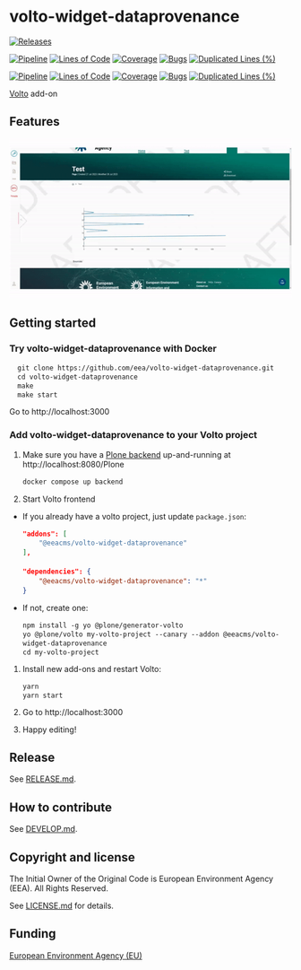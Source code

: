 # volto-widget-dataprovenance

[![Releases](https://img.shields.io/github/v/release/eea/volto-widget-dataprovenance)](https://github.com/eea/volto-widget-dataprovenance/releases)

[![Pipeline](https://ci.eionet.europa.eu/buildStatus/icon?job=volto-addons%2Fvolto-widget-dataprovenance%2Fmaster&subject=master)](https://ci.eionet.europa.eu/view/Github/job/volto-addons/job/volto-widget-dataprovenance/job/master/display/redirect)
[![Lines of Code](https://sonarqube.eea.europa.eu/api/project_badges/measure?project=volto-widget-dataprovenance-master&metric=ncloc)](https://sonarqube.eea.europa.eu/dashboard?id=volto-widget-dataprovenance-master)
[![Coverage](https://sonarqube.eea.europa.eu/api/project_badges/measure?project=volto-widget-dataprovenance-master&metric=coverage)](https://sonarqube.eea.europa.eu/dashboard?id=volto-widget-dataprovenance-master)
[![Bugs](https://sonarqube.eea.europa.eu/api/project_badges/measure?project=volto-widget-dataprovenance-master&metric=bugs)](https://sonarqube.eea.europa.eu/dashboard?id=volto-widget-dataprovenance-master)
[![Duplicated Lines (%)](https://sonarqube.eea.europa.eu/api/project_badges/measure?project=volto-widget-dataprovenance-master&metric=duplicated_lines_density)](https://sonarqube.eea.europa.eu/dashboard?id=volto-widget-dataprovenance-master)

[![Pipeline](https://ci.eionet.europa.eu/buildStatus/icon?job=volto-addons%2Fvolto-widget-dataprovenance%2Fdevelop&subject=develop)](https://ci.eionet.europa.eu/view/Github/job/volto-addons/job/volto-widget-dataprovenance/job/develop/display/redirect)
[![Lines of Code](https://sonarqube.eea.europa.eu/api/project_badges/measure?project=volto-widget-dataprovenance-develop&metric=ncloc)](https://sonarqube.eea.europa.eu/dashboard?id=volto-widget-dataprovenance-develop)
[![Coverage](https://sonarqube.eea.europa.eu/api/project_badges/measure?project=volto-widget-dataprovenance-develop&metric=coverage)](https://sonarqube.eea.europa.eu/dashboard?id=volto-widget-dataprovenance-develop)
[![Bugs](https://sonarqube.eea.europa.eu/api/project_badges/measure?project=volto-widget-dataprovenance-develop&metric=bugs)](https://sonarqube.eea.europa.eu/dashboard?id=volto-widget-dataprovenance-develop)
[![Duplicated Lines (%)](https://sonarqube.eea.europa.eu/api/project_badges/measure?project=volto-widget-dataprovenance-develop&metric=duplicated_lines_density)](https://sonarqube.eea.europa.eu/dashboard?id=volto-widget-dataprovenance-develop)

[Volto](https://github.com/plone/volto) add-on

## Features

![Dataprovenance](https://raw.githubusercontent.com/eea/volto-widget-dataprovenance/master/docs/volto-widget-dataprovenance.gif)

## Getting started

### Try volto-widget-dataprovenance with Docker

      git clone https://github.com/eea/volto-widget-dataprovenance.git
      cd volto-widget-dataprovenance
      make
      make start

Go to http://localhost:3000

### Add volto-widget-dataprovenance to your Volto project

1. Make sure you have a [Plone backend](https://plone.org/download) up-and-running at http://localhost:8080/Plone

   ```Bash
   docker compose up backend
   ```

1. Start Volto frontend

* If you already have a volto project, just update `package.json`:

   ```JSON
   "addons": [
       "@eeacms/volto-widget-dataprovenance"
   ],

   "dependencies": {
       "@eeacms/volto-widget-dataprovenance": "*"
   }
   ```

* If not, create one:

   ```
   npm install -g yo @plone/generator-volto
   yo @plone/volto my-volto-project --canary --addon @eeacms/volto-widget-dataprovenance
   cd my-volto-project
   ```

1. Install new add-ons and restart Volto:

   ```
   yarn
   yarn start
   ```

1. Go to http://localhost:3000

1. Happy editing!

## Release

See [RELEASE.md](https://github.com/eea/volto-widget-dataprovenance/blob/master/RELEASE.md).

## How to contribute

See [DEVELOP.md](https://github.com/eea/volto-widget-dataprovenance/blob/master/DEVELOP.md).

## Copyright and license

The Initial Owner of the Original Code is European Environment Agency (EEA).
All Rights Reserved.

See [LICENSE.md](https://github.com/eea/volto-widget-dataprovenance/blob/master/LICENSE.md) for details.

## Funding

[European Environment Agency (EU)](http://eea.europa.eu)
